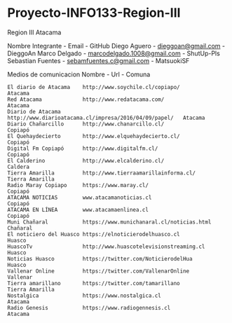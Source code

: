 # Proyecto-INFO133-Region-III

Region III Atacama

Nombre Integrante - Email - GitHub
    Diego Aguero - dieggoan@gmail.com - DieggoAn
    Marco Delgado - marcodelgado.1008@gmail.com - ShutUp-Pls
    Sebastian Fuentes - sebamfuentes.c@gmail.com - MatsuokiSF

Medios de comunicacion 
    Nombre - Url - Comuna

    El diario de Atacama	http://www.soychile.cl/copiapo/	                        Atacama
    Red Atacama	            http://www.redatacama.com/                           	Atacama
    Diario de Atacama	    http://www.diarioatacama.cl/impresa/2016/04/09/papel/	Atacama
    Diario Chañarcillo	    http://www.chanarcillo.cl/	                            Copiapó
    El Quehaydecierto	    http://www.elquehaydecierto.cl/	                        Copiapó
    Digital Fm Copiapó	    http://www.digitalfm.cl/	                            Copiapó
    El Calderino	        http://www.elcalderino.cl/	                            Caldera
    Tierra Amarilla 	    http://www.tierraamarillainforma.cl/	                Tierra Amarilla
    Radio Maray Copiapo	    https://www.maray.cl/	                                Copiapó
    ATACAMA NOTICIAS		www.atacamanoticias.cl                                  Copiapó
    ATACAMA EN LÍNEA		www.atacamaenlinea.cl                                   Copiapó
    Muni Chañaral           https://www.munichanaral.cl/noticias.html               Chañaral
    El noticiero del Huasco https://elnoticierodelhuasco.cl                         Huasco 
    HuascoTv                http://www.huascotelevisionstreaming.cl                 Huasco
    Noticias Huasco         https://twitter.com/NoticierodelHua                     Huasco  
    Vallenar Online         https://twitter.com/VallenarOnline                      Vallenar
    Tierra amarillano       https://twitter.com/tamarillano                         Tierra Amarilla
    Nostalgica              https://www.nostalgica.cl                               Atacama
    Radio Genesis           https://www.radiogennesis.cl                            Atacama